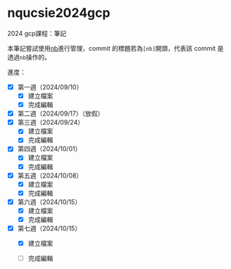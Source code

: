 # nqucsie2024gcp
2024 gcp課程：筆記

本筆記嘗試使用[nb](https://xwmx.github.io/nb/#home)進行管理，commit 的標題若為`[nb]`開頭，代表該 commit 是透過`nb`操作的。

進度：
- [x] 第一週（2024/09/10）
    - [x] 建立檔案
    - [x] 完成編輯
- [x] 第二週（2024/09/17）（放假）
- [x] 第三週（2024/09/24）
    - [x] 建立檔案
    - [x] 完成編輯
- [x] 第四週（2024/10/01）
    - [x] 建立檔案
    - [x] 完成編輯
- [x] 第五週（2024/10/08）
    - [x] 建立檔案
    - [x] 完成編輯
- [x] 第六週（2024/10/15）
    - [x] 建立檔案
    - [x] 完成編輯
- [x] 第七週（2024/10/15）
    - [x] 建立檔案
    - [ ] 完成編輯

